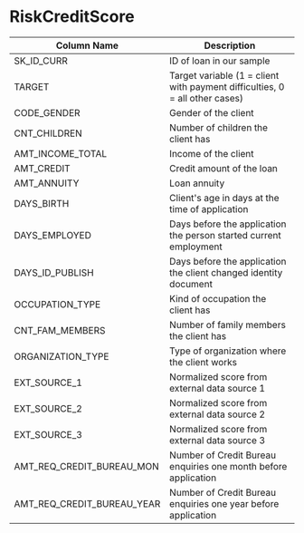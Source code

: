 # RiskCreditScore
<table>
  <thead>
    <tr>
      <th>Column Name</th>
      <th>Description</th>
    </tr>
  </thead>
  <tbody>
    <tr>
      <td>SK_ID_CURR</td>
      <td>ID of loan in our sample</td>
    </tr>
    <tr>
      <td>TARGET</td>
      <td>Target variable (1 = client with payment difficulties, 0 = all other cases)</td>
    </tr>
    <tr>
      <td>CODE_GENDER</td>
      <td>Gender of the client</td>
    </tr>
    <tr>
      <td>CNT_CHILDREN</td>
      <td>Number of children the client has</td>
    </tr>
    <tr>
      <td>AMT_INCOME_TOTAL</td>
      <td>Income of the client</td>
    </tr>
    <tr>
      <td>AMT_CREDIT</td>
      <td>Credit amount of the loan</td>
    </tr>
    <tr>
      <td>AMT_ANNUITY</td>
      <td>Loan annuity</td>
    </tr>
    <tr>
      <td>DAYS_BIRTH</td>
      <td>Client's age in days at the time of application</td>
    </tr>
    <tr>
      <td>DAYS_EMPLOYED</td>
      <td>Days before the application the person started current employment</td>
    </tr>
    <tr>
      <td>DAYS_ID_PUBLISH</td>
      <td>Days before the application the client changed identity document</td>
    </tr>
    <tr>
      <td>OCCUPATION_TYPE</td>
      <td>Kind of occupation the client has</td>
    </tr>
    <tr>
      <td>CNT_FAM_MEMBERS</td>
      <td>Number of family members the client has</td>
    </tr>
    <tr>
      <td>ORGANIZATION_TYPE</td>
      <td>Type of organization where the client works</td>
    </tr>
    <tr>
      <td>EXT_SOURCE_1</td>
      <td>Normalized score from external data source 1</td>
    </tr>
    <tr>
      <td>EXT_SOURCE_2</td>
      <td>Normalized score from external data source 2</td>
    </tr>
    <tr>
      <td>EXT_SOURCE_3</td>
      <td>Normalized score from external data source 3</td>
    </tr>
    <tr>
      <td>AMT_REQ_CREDIT_BUREAU_MON</td>
      <td>Number of Credit Bureau enquiries one month before application</td>
    </tr>
    <tr>
      <td>AMT_REQ_CREDIT_BUREAU_YEAR</td>
      <td>Number of Credit Bureau enquiries one year before application</td>
    </tr>
  </tbody>
</table>
